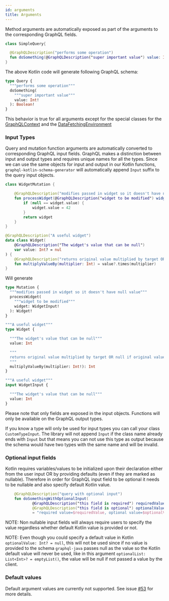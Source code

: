 ```yaml
---
id: arguments
title: Arguments
---
```


Method arguments are automatically exposed as part of the arguments to the corresponding GraphQL fields.

```kotlin
class SimpleQuery{

  @GraphQLDescription("performs some operation")
  fun doSomething(@GraphQLDescription("super important value") value: Int): Boolean = true
}
```

The above Kotlin code will generate following GraphQL schema:

```graphql
type Query {
  """performs some operation"""
  doSomething(
    """super important value"""
    value: Int!
  ): Boolean!
}
```

This behavior is true for all arguments except for the special classes for the [GraphQLContext](../execution/contextual-data) and the [DataFetchingEnvironment](../execution/data-fetching-environment)

### Input Types

Query and mutation function arguments are automatically converted to corresponding GraphQL input fields. GraphQL makes a
distinction between input and output types and requires unique names for all the types. Since we can use the same
objects for input and output in our Kotlin functions, `graphql-kotlin-schema-generator` will automatically append
`Input` suffix to the query input objects.

```kotlin
class WidgetMutation {

    @GraphQLDescription("modifies passed in widget so it doesn't have null value")
    fun processWidget(@GraphQLDescription("widget to be modified") widget: Widget): Widget {
        if (null == widget.value) {
            widget.value = 42
        }
        return widget
    }
}

@GraphQLDescription("A useful widget")
data class Widget(
    @GraphQLDescription("The widget's value that can be null")
    var value: Int? = nul
) {
    @GraphQLDescription("returns original value multiplied by target OR null if original value was null")
    fun multiplyValueBy(multiplier: Int) = value?.times(multiplier)
}
```

Will generate

```graphql
type Mutation {
  """modifies passed in widget so it doesn't have null value"""
  processWidget(
    """widget to be modified"""
    widget: WidgetInput!
  ): Widget!
}

"""A useful widget"""
type Widget {

  """The widget's value that can be null"""
  value: Int

  """
  returns original value multiplied by target OR null if original value was null
  """
  multiplyValueBy(multiplier: Int!): Int
}

"""A useful widget"""
input WidgetInput {

  """The widget's value that can be null"""
  value: Int
}

```

Please note that only fields are exposed in the input objects. Functions will only be available on the GraphQL output
types.

If you know a type will only be used for input types you can call your class `CustomTypeInput`. The library will not
append `Input` if the class name already ends with `Input` but that means you can not use this type as output because
the schema would have two types with the same name and will be invalid.

### Optional input fields

Kotlin requires variables/values to be initialized upon their declaration either from the user input OR by providing
defaults (even if they are marked as nullable). Therefore in order for GraphQL input field to be optional it needs to be
nullable and also specify default Kotlin value.

```kotlin
    @GraphQLDescription("query with optional input")
    fun doSomethingWithOptionalInput(
            @GraphQLDescription("this field is required") requiredValue: Int,
            @GraphQLDescription("this field is optional") optionalValue: Int?)
            = "required value=$requiredValue, optional value=$optionalValue"
```

NOTE: Non nullable input fields will always require users to specify the value regardless whether default Kotlin value
is provided or not.

NOTE: Even though you could specify a default value in Kotlin `optionalValue: Int? = null`, this will not be used since
if no value is provided to the schema `graphql-java` passes null as the value so the Kotlin default value will never be
used, like in this argument `optionalList: List<Int>? = emptyList()`, the value will be null if not passed a value by
the client.

### Default values

Default argument values are currently not supported. See issue
[#53](https://github.com/ExpediaGroup/graphql-kotlin/issues/53) for more details.
